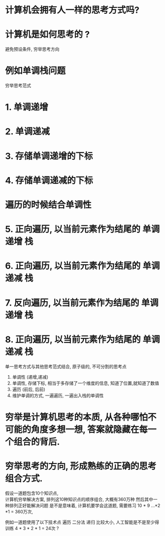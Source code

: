 

# 计算机会拥有人一样的思考方式吗? 



# 计算机是如何思考的 ?



避免预设条件, 穷举思考方向

# 例如单调栈问题

穷举思考范式

# 1. 单调递增
# 2. 单调递减

# 3. 存储单调递增的下标
# 4. 存储单调递减的下标

#  遍历的时候结合单调性
# 5. 正向遍历, 以当前元素作为结尾的 单调递增 栈
# 6. 正向遍历, 以当前元素作为结尾的 单调递减 栈

# 7. 反向遍历, 以当前元素作为结尾的 单调递增 栈
# 8. 正向遍历, 以当前元素作为结尾的 单调递减 栈



单一思考方式与其他思考范式结合, 原子级的, 不可分割的思考点

1. 单调性 (递增,递减)
2. 单调性, 存储下标, 相当于多存储了一个维度的信息, 知道了位置,就知道了数值
3. 遍历 (前后, 后前)
4. 维护单调的方式, 一遍遍历, 一遍出入栈的单调性


# 穷举是计算机思考的本质, 从各种哪怕不可能的角度多想一想, 答案就隐藏在每一个组合的背后.
# 穷举思考的方向, 形成熟练的正确的思考组合方式.



假设一道题包含10个知识点,  
计算机穷举解决方案, 排列这10种知识点的顺序组合, 大概有360万种
然后其中一种排列正好能解决问题
是不是意味着, 计算机要学会这道题, 需要练习 10 * 9 ...*2 *1 = 360万次, 

例如一道题使用了以下技术点
遍历  二分法  递归  比较大小, 人工智能是不是至少得训练 4 * 3 * 2 * 1 = 24次 ?
